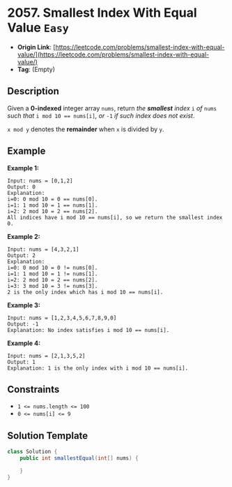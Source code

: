 # 2057. Smallest Index With Equal Value `Easy`

- **Origin Link**: [https://leetcode.com/problems/smallest-index-with-equal-value/](https://leetcode.com/problems/smallest-index-with-equal-value/)
- **Tag**: (Empty)


## Description

Given a **0-indexed** integer array `nums`, return *the **smallest** index* `i` *of* `nums` *such that* `i mod 10 == nums[i]`*, or* `-1` *if such index does not exist*.

`x mod y` denotes the **remainder** when `x` is divided by `y`.


## Example

**Example 1:**

```
Input: nums = [0,1,2]
Output: 0
Explanation: 
i=0: 0 mod 10 = 0 == nums[0].
i=1: 1 mod 10 = 1 == nums[1].
i=2: 2 mod 10 = 2 == nums[2].
All indices have i mod 10 == nums[i], so we return the smallest index 0.
```

**Example 2:**

```
Input: nums = [4,3,2,1]
Output: 2
Explanation: 
i=0: 0 mod 10 = 0 != nums[0].
i=1: 1 mod 10 = 1 != nums[1].
i=2: 2 mod 10 = 2 == nums[2].
i=3: 3 mod 10 = 3 != nums[3].
2 is the only index which has i mod 10 == nums[i].
```

**Example 3:**

```
Input: nums = [1,2,3,4,5,6,7,8,9,0]
Output: -1
Explanation: No index satisfies i mod 10 == nums[i].
```

**Example 4:**

```
Input: nums = [2,1,3,5,2]
Output: 1
Explanation: 1 is the only index with i mod 10 == nums[i].
```


## Constraints

- `1 <= nums.length <= 100`
- `0 <= nums[i] <= 9`


## Solution Template

```java
class Solution {
    public int smallestEqual(int[] nums) {

    }
}
```
